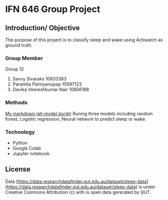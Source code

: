 # IFN 646 Group Project

## Introduction/ Objective
The purpose of this project is to classify sleep and wake using Actiwatch as ground truth.

### Group Member
Group 12
1. Savvy Sivaraks 10633383
2. Paramita Parinyanupap 10597123
3. Devika Veereshkumar Nair 10856188

### Methods
[My markdown (all-model.ipynb)](https://github.com/paramita-pp/IFN646-Group-Project/blob/46a821a64a54fb48864fb3097a42ec6345024027/all_models.ipynb)
Runing three models including random forest, Logistic regression, Neural network to predict sleep or wake.

### Technology
- Python
- Google Colab
- Jupyter notebook


## License
Data [https://data.researchdatafinder.qut.edu.au/dataset/sleep-data](https://data.researchdatafinder.qut.edu.au/dataset/sleep-data) is under Creative Commons Attribution (c) with is open data gererated by QUT.
